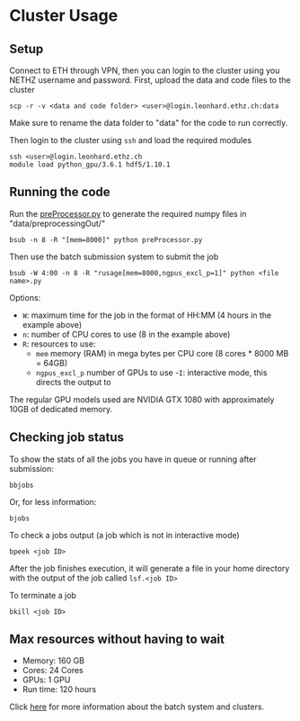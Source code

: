 # Cluster Usage

## Setup
Connect to ETH through VPN, then you can login to the cluster using you NETHZ username and password.
First, upload the data and code files to the cluster
```angular2html
scp -r -v <data and code folder> <user>@login.leonhard.ethz.ch:data
```
Make sure to rename the data folder to "data" for the code to run correctly.

Then login to the cluster using ```ssh``` and load the required modules
```angular2html
ssh <user>@login.leonhard.ethz.ch
module load python_gpu/3.6.1 hdf5/1.10.1
```

## Running the code
Run the [preProcessor.py](preProcessor.py) to generate the required numpy files in "data/preprocessingOut/"
```angular2html
bsub -n 8 -R "[mem=8000]" python preProcessor.py
```
Then use the batch submission system to submit the job
```angular2html
bsub -W 4:00 -n 8 -R "rusage[mem=8000,ngpus_excl_p=1]" python <file name>.py
```
Options:
- ```W```: maximum time for the job in the format of HH:MM (4 hours in the example above)
- ```n```: number of CPU cores to use (8 in the example above)
- ```R```: resources to use:
	- ```mem``` memory (RAM) in mega bytes per CPU core (8 cores * 8000 MB = 64GB)
	- ```ngpus_excl_p``` number of GPUs to use
-```I```: interactive mode, this directs the output to

The regular GPU models used are NVIDIA GTX 1080 with approximately 10GB of dedicated memory.

## Checking job status
To show the stats of all the jobs you have in queue or running after submission:
```angular2html
bbjobs
```
Or, for less information:
```
bjobs
```
To check a jobs output (a job which is not in interactive mode)
```angular2html
bpeek <job ID>
```
After the job finishes execution, it will generate a file in your home directory with the output of the job called ```lsf.<job ID>```

To terminate a job
```angular2html
bkill <job ID>
```


## Max resources without having to wait
- Memory: 160 GB
- Cores: 24 Cores
- GPUs: 1 GPU
- Run time: 120 hours

Click [here](https://scicomp.ethz.ch/wiki/Using_the_batch_system) for more information about the batch system and clusters.
